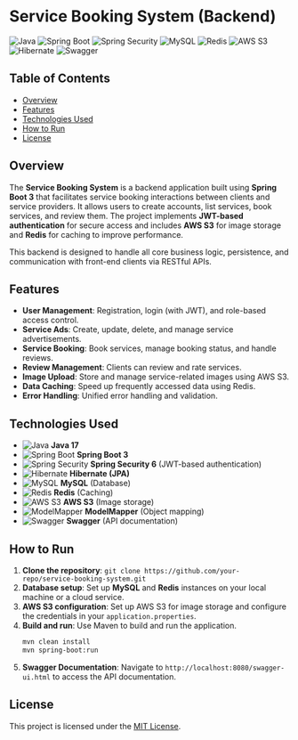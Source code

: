 # Service Booking System (Backend)

![Java](https://img.shields.io/badge/Java-17-blue)
![Spring Boot](https://img.shields.io/badge/Spring%20Boot-3.1.0-brightgreen.svg)
![Spring Security](https://img.shields.io/badge/Spring%20Security-JWT-yellow)
![MySQL](https://img.shields.io/badge/MySQL-Database-lightblue)
![Redis](https://img.shields.io/badge/Redis-Caching-red)
![AWS S3](https://img.shields.io/badge/AWS-S3-orange)
![Hibernate](https://img.shields.io/badge/Hibernate-JPA-yellowgreen)
![Swagger](https://img.shields.io/badge/Swagger-API%20Docs-green)

## Table of Contents

- [Overview](#overview)
- [Features](#features)
- [Technologies Used](#technologies-used)
- [How to Run](#how-to-run)
- [License](#license)

## Overview

The **Service Booking System** is a backend application built using **Spring Boot 3** that facilitates service booking interactions between clients and service providers. It allows users to create accounts, list services, book services, and review them. The project implements **JWT-based authentication** for secure access and includes **AWS S3** for image storage and **Redis** for caching to improve performance.

This backend is designed to handle all core business logic, persistence, and communication with front-end clients via RESTful APIs.

## Features

- **User Management**: Registration, login (with JWT), and role-based access control.
- **Service Ads**: Create, update, delete, and manage service advertisements.
- **Service Booking**: Book services, manage booking status, and handle reviews.
- **Review Management**: Clients can review and rate services.
- **Image Upload**: Store and manage service-related images using AWS S3.
- **Data Caching**: Speed up frequently accessed data using Redis.
- **Error Handling**: Unified error handling and validation.

## Technologies Used

- ![Java](https://img.shields.io/badge/Java-17-blue) **Java 17**
- ![Spring Boot](https://img.shields.io/badge/Spring%20Boot-3.1.0-brightgreen.svg) **Spring Boot 3**
- ![Spring Security](https://img.shields.io/badge/Spring%20Security-JWT-yellow) **Spring Security 6** (JWT-based authentication)
- ![Hibernate](https://img.shields.io/badge/Hibernate-JPA-yellowgreen) **Hibernate (JPA)**
- ![MySQL](https://img.shields.io/badge/MySQL-Database-lightblue) **MySQL** (Database)
- ![Redis](https://img.shields.io/badge/Redis-Caching-red) **Redis** (Caching)
- ![AWS S3](https://img.shields.io/badge/AWS-S3-orange) **AWS S3** (Image storage)
- ![ModelMapper](https://img.shields.io/badge/ModelMapper-Object%20Mapping-blue) **ModelMapper** (Object mapping)
- ![Swagger](https://img.shields.io/badge/Swagger-API%20Docs-green) **Swagger** (API documentation)

## How to Run

1. **Clone the repository**: `git clone https://github.com/your-repo/service-booking-system.git`
2. **Database setup**: Set up **MySQL** and **Redis** instances on your local machine or a cloud service.
3. **AWS S3 configuration**: Set up AWS S3 for image storage and configure the credentials in your `application.properties`.
4. **Build and run**: Use Maven to build and run the application.
    ```bash
    mvn clean install
    mvn spring-boot:run
    ```
5. **Swagger Documentation**: Navigate to `http://localhost:8080/swagger-ui.html` to access the API documentation.

## License


This project is licensed under the [MIT License](LICENSE).
